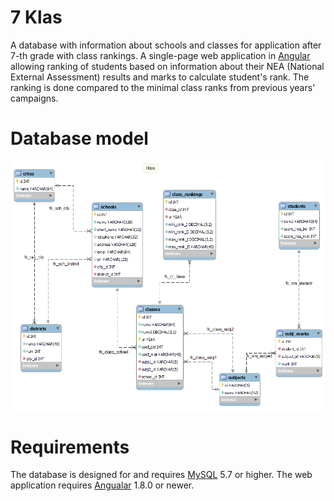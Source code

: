 # 7 Klas

A database with information about schools and classes for application after
7-th grade with class rankings. A single-page web application in [Angular](https://angular.io/)
allowing ranking of students based on information about their NEA (National
External Assessment) results and marks to calculate student's rank. The ranking
is done compared to the minimal class ranks from previous years' campaigns.

# Database model

![7klas Model](db/model/7klas.png)

# Requirements

The database is designed for and requires [MySQL](https://www.mysql.com/) 5.7
or higher. The web application requires [Angualar](https://angularjs.org/) 1.8.0
or newer.
